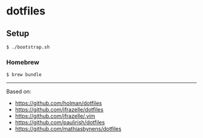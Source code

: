 # dotfiles

## Setup

	$ ./bootstrap.sh

### Homebrew

    $ brew bundle

---

Based on:
* https://github.com/holman/dotfiles
* https://github.com/jfrazelle/dotfiles
* https://github.com/jfrazelle/.vim
* https://github.com/paulirish/dotfiles
* https://github.com/mathiasbynens/dotfiles
